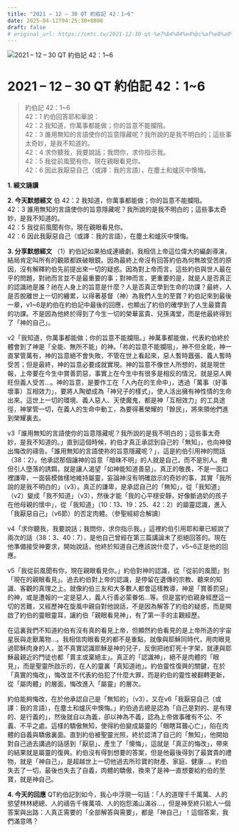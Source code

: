 ```yaml
---
title: "2021 – 12 – 30 QT 約伯記 42：1~6"
date: 2025-04-12T04:25:30+0800
draft: false
# original_url: https://cmtc.tw/2021-12-30-qt-%e7%b4%84%e4%bc%af%e8%a8%98-42%ef%bc%9a16
---
```


![2021 – 12 – 30 QT 約伯記 42：1\~6](/images/qt.jpg   "2021 – 12 – 30 QT 約伯記 42：1\~6")

# 2021 – 12 – 30 QT 約伯記 42：1\~6

> 約伯記 42：1\~6  
> 42：1 約伯回答耶和華說：  
> 42：2 我知道，你萬事都能做；你的旨意不能攔阻。  
> 42：3 誰用無知的言語使你的旨意隱藏呢？我所說的是我不明白的；這些事太奇妙，是我不知道的。  
> 42：4 求你聽我，我要說話；我問你，求你指示我。  
> 42：5 我從前風聞有你，現在親眼看見你。  
> 42：6 因此我厭惡自己（或譯：我的言語），在塵土和爐灰中懊悔。

**1. 經文誦讀**

**2.  今天默想經文**
伯 42：2 我知道，你萬事都能做；你的旨意不能攔阻。  
42：3 誰用無知的言語使你的旨意隱藏呢？我所說的是我不明白的；這些事太奇妙，是我不知道的。  
42：5 我從前風聞有你，現在親眼看見你。  
42：6 因此我厭惡自己（或譯：我的言語），在塵土和爐灰中懊悔。

**3. 分享默想經文**
（1）約伯記如果拍成連續劇，我相信上帝這位偉大的編劇導演，結局肯定叫所有的觀眾都跌破眼鏡。因為最終上帝沒有回答約伯為何無故受苦的原因，沒有解釋約伯先前提出來一切的疑惑。因為對上帝而言，這些約伯與世人最在乎的問題，對祂而言並不是最重要的事；對神而言，更重要的是，就是人是否真正的認識祂是誰？祂在人身上的旨意是什麼？人是否真正學到生命的功課？最終，人是否脫離世上一切的纏累，以得著基督（神）為我們人生的至寶？約伯記來到最後一章，v1\~6是約伯在約伯記中最後的回應，也顯出了約伯的確學到了人生最寶貴的功課。不是因為他終於得到了今生一切的榮華富貴、兒孫滿堂，而是他最終得到了「神的自己」。

v2「我知道，你萬事都能做；你的旨意不能攔阻。」神萬事都能做，代表約伯終於體會到了神是「全能、無所不能」的神。「祢的旨意不能攔阻」，神不但全能，神一直掌管萬有，神的旨意絕不會失敗，不管在世上看起來，惡人暫時囂張、義人暫時受苦；但是最終，神的旨意必要成就實現。神的旨意不像世人所想的，就是現世報，上帝要在今生中賞善罰惡，事實上在今生中有很多是相反的情況，就是惡人興旺但義人受苦…。神的旨意，是要作工在「人內在的生命中」，透過「萬事（好事壞事）互相效力」，要將人陶塑成為「神兒子的樣式」，使人活出擁有神性情的生命出來。這世上一切的環境、義人惡人、天使魔鬼，都是神「互相效力」的工具途徑，神掌管一切，在義人的生命中動工，為要得著榮耀的「餘民」，將來領他們進到榮耀裏去。

v3「誰用無知的言語使你的旨意隱藏呢？我所說的是我不明白的；這些事太奇妙，是我不知道的。」直到這個時候，約伯才真正承認到自己的「無知」，也向神發出悔改的禱告。「誰用無知的言語使祢的旨意隱藏呢？」，這是約伯引用神的問話（38：2）。他承認那個讓神的旨意「暗昧不明」的人就是自己，而不是別人。撒但引人墮落的誘餌，就是讓人渴望「如神能知道善惡」。真正的敬畏，不是一面口裡謙卑，一面裝模做樣地維持屬靈，妄論神沒有明確啟示的奇妙的事，其實「我所說的是我不明白的」（v3）。真正的謙卑，是承認自己的「無知」，從「我知道」（v2）變成「我不知道」（v3），然後才能「我的心平穩安靜，好像斷過奶的孩子在他母親的懷中」，從「我知道」（10：13、19：25、42：2）的屬靈認識，進入「我厭惡自己」（v6節）的否定肉體。（參聖經綜合解讀）

v4「求你聽我，我要說話；我問你，求你指示我。」這裡約伯引用耶和華已經說了兩次的話（38：3、40：7），是他自己曾經在第三篇講論末了拒絕回答的。現在他準備接受神要求，開始說話，他終於知道自己應該說什麼了，v5\~6正是他的回應。

v5「我從前風聞有你，現在親眼看見你。」約伯對神的認識，從「從前的風聞」到「現在的親眼看見」。過去約伯對上帝的認識，是停留在遺傳的宗教、聽來的知識、客觀的真理之上。就像約伯三友和大多數人都會這樣教導，神是「賞善罰惡」的神，或是遭報的一定是惡人，義人行善必蒙眷佑…等。但是當約伯親身經歷這一切的苦難，又經歷神在旋風中親自對他說話，不是因為解答了約伯的疑惑，而是開啟了約伯的靈眼靈耳，讓約伯「親眼看見神」，有了第一手的主觀經歷。

在這裏我們不知道約伯有沒有真的看見上帝，但顯然約伯看見的是上帝所造的宇宙星辰與走獸萬物…。我相信肉眼看見的都不是重點，就像與耶穌同時代，用肉眼見過耶穌肉身的人，並不真實認識耶穌是神的兒子，反倒把祂釘死十字架，就連與耶穌最親近的門徒也都「賣主或棄絕主」。真正的「認識神」，絕不是肉體的「眼見」，而是聖靈所啟示的，在人的靈裏「真知道祂」。約伯靈性復興的關鍵，在於「真實的悔改」，悔改並不代表約伯犯了什麼大罪，而是約伯的靈性被翻轉更新，從「屬肉體」的層面，悔改進入「屬靈」的層次。

約伯能夠悔改，在於他承認自己是「無知的」（v3），又在v6「我厭惡自己（或譯：我的言語），在塵土和爐灰中懊悔。」約伯過去總是認為「自己是對的、是有理的、是行義的」，然後就自以為義，卻以神為不義，認為上帝做事確有不公、不義、不平之處。這樣的驕傲無知，使得約伯變成屬靈的「眼瞎耳聾心亡」，陷在肉體的自義與驕傲裏面。直到約伯被聖靈光照，終於認清了自己的「無知」，他開始對自己過去講過的話感到「厭惡」、產生了「懊悔」，這就是「真正的悔改」，帶來的結果就是屬靈的復興。約伯沒有得到想要的答案，但是他最後得到了最寶貴的禮物，就是「神自己」，是超越世上一切他過去所珍寶的財產、家庭、健康…。約伯失去了一切，最後也失去了自義，肉體的驕傲，換來了是神一直想要給約伯的至寶，就是神自己。

**4. 今天的回應**
QT約伯記到如今，我心中浮現一句話：「人的道理千千萬萬、人的慾望林林總總、人的禱告千條萬項、人的抱怨滿山滿谷…，但是神至終只給人一個答案與出路：人真正需要的「全部解答與需要」，都是「神自己」！這個答案，我們滿意嗎？
